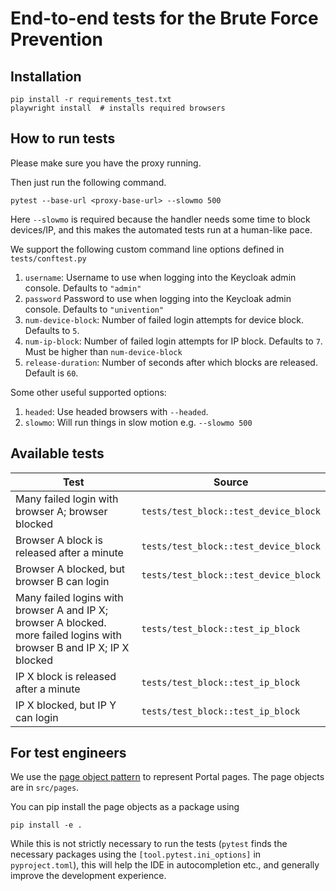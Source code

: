 # End-to-end tests for the Brute Force Prevention

## Installation

```
pip install -r requirements_test.txt
playwright install  # installs required browsers
```

## How to run tests

Please make sure you have the proxy running.

Then just run the following command. 

```
pytest --base-url <proxy-base-url> --slowmo 500
```

Here `--slowmo` is required because the handler needs some time to block devices/IP, and this 
makes the automated tests run at a human-like pace.

We support the following custom command line options defined in `tests/conftest.py`

1. `username`: Username to use when logging into the Keycloak admin console. Defaults to `"admin"`
2. `password` Password to use when logging into the Keycloak admin console. Defaults to `"univention"`
3. `num-device-block`: Number of failed login attempts for device block. Defaults to `5`.
4. `num-ip-block`: Number of failed login attempts for IP block. Defaults to `7`. 
Must be higher than `num-device-block`
5. `release-duration`: Number of seconds after which blocks are released. Default is `60`.

Some other useful supported options:

1. `headed`: Use headed browsers with `--headed`.
2. `slowmo`: Will run things in slow motion e.g. `--slowmo 500`

## Available tests

| Test                                                                                                                    | Source                                |
|-------------------------------------------------------------------------------------------------------------------------|---------------------------------------|
| Many failed login with browser A; browser blocked                                                                       | `tests/test_block::test_device_block` |
| Browser A block is released after a minute                                                                              | `tests/test_block::test_device_block` |
| Browser A blocked, but browser B can login                                                                              | `tests/test_block::test_device_block` |
| Many failed logins with browser A and IP X; browser A blocked. more failed logins with browser B and IP X; IP X blocked | `tests/test_block::test_ip_block`     |
| IP X block is released after a minute                                                                                   | `tests/test_block::test_ip_block`     |
| IP X blocked, but IP Y can login                                                                                        | `tests/test_block::test_ip_block`     |

## For test engineers

We use the [page object pattern](https://martinfowler.com/bliki/PageObject.html)
to represent Portal pages. The page objects are in `src/pages`.

You can pip install the page objects as a package using

```
pip install -e .
```

While this is not strictly necessary to run the tests (`pytest` finds the necessary
packages using the `[tool.pytest.ini_options]` in `pyproject.toml`), this will
help the IDE in autocompletion etc., and generally improve the development
experience.